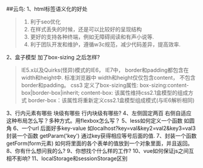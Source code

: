 ##云鸟:
1、html标签语义化的好处
> 1. 利于seo优化
> 2. 在样式丢失的时候，还是可以比较好的呈现结构
> 3. 更好的支持各种终端，例如无障碍阅读和有声小说等.
> 4. 利于团队开发和维护，遵循w3c规范，减少代码差异，提高效率.

2、盒子模型 加了box-sizing 之后怎样?
> IE5.x以及Quirks(怪异)模式的IE6， IE7中， border和padding都包含在width和height中.
> 标准浏览器中 width和height仅仅包含content， 不包含border和padding。
> css3 定义了box-sizing属性:
> box-sizing:content-box|border-box|inherit;
> content-box: 该属性维持css2.1盒模型的组成方式
> border-box：该属性将重新定义css2.1盒模型组成模式(与IE6解析相同)

3、行内元素有哪些 块级有哪些 行内块级有哪些?
4、左侧固定两百 右侧自适应 这种布局怎么写？多种方式。用flexbox怎么写？
5、less如何定义一个函数 如圆角
6、一个url 后面好多key-value 如localhost?key=val&key2=val2&key3=val3 封装一个函数 getParam('key') 通过key获得相应等号后面的值.
7、封装一个函数 getForm(form元素) 如何将里面的各个表单的值放到一个对象里面，并且返回。
8、你有什么想问我的么?
9、你想找个什么样的工作?
10、vue如何保证js之间互相不影响?
11、localStorage和sessionStorage区别